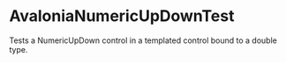 # AvaloniaNumericUpDownTest
Tests a NumericUpDown control in a templated control bound to a double type.
